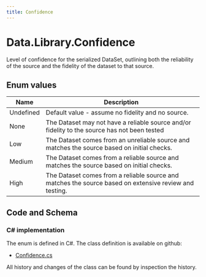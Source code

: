 ```yaml
---
title: Confidence
---
```


# Data.Library.Confidence

Level of confidence for the serialized DataSet, outlining both the reliability of the source and the fidelity of the dataset to that source.

## Enum values

| Name            | Description                                                    |
|-----------------|----------------------------------------------------------------|
| Undefined |  Default value - assume no fidelity and no source.  |
| None |  The Dataset may not have a reliable source and/or fidelity to the source has not been tested  |
| Low |  The Dataset comes from an unreliable source and matches the source based on initial checks.  |
| Medium |  The Dataset comes from a reliable source and matches the source based on initial checks.  |
| High |  The Dataset comes from a reliable source and matches the source based on extensive review and testing.  |


## Code and Schema

### C# implementation

The enum is defined in C#. The class definition is available on github:

- [Confidence.cs](https://github.com/BHoM/BHoM/blob/develop/Data_oM/Library\Confidence.cs)

All history and changes of the class can be found by inspection the history.
